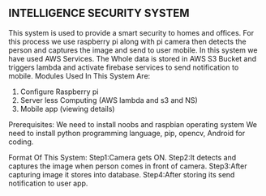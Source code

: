 INTELLIGENCE SECURITY SYSTEM 
---------------------
This system is used to provide a smart security to homes and offices. For this process we use raspberry pi along with pi camera then detects the person and captures the image and send to user mobile. In this system we have used AWS Services. The Whole data is stored in AWS S3 Bucket and triggers lambda and activate firebase services to send notification to mobile.
Modules Used In This System Are:
1. Configure Raspberry pi
2. Server less Computing (AWS lambda and s3 and NS)
3. Mobile app (viewing details)

Prerequisites:
We need to install noobs and raspbian operating system
We need to install python programming language, pip, opencv, Android for coding.

Format Of This System:
Step1:Camera gets ON.
Step2:It detects and captures the image when person comes in front of camera.
Step3:After capturing image it stores into database.
Step4:After storing its send notification to user app.





